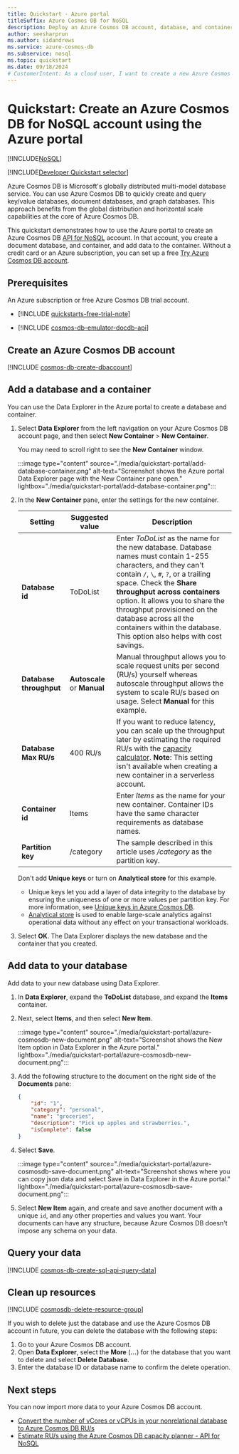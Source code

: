 ```yaml
---
title: Quickstart - Azure portal
titleSuffix: Azure Cosmos DB for NoSQL
description: Deploy an Azure Cosmos DB account, database, and container using the Azure portal and Data Explorer.
author: seesharprun
ms.author: sidandrews
ms.service: azure-cosmos-db
ms.subservice: nosql
ms.topic: quickstart
ms.date: 09/18/2024
# CustomerIntent: As a cloud user, I want to create a new Azure Cosmos DB account, so I can manage resources and data.
---
```


# Quickstart: Create an Azure Cosmos DB for NoSQL account using the Azure portal

[!INCLUDE[NoSQL](../includes/appliesto-nosql.md)]

[!INCLUDE[Developer Quickstart selector](includes/quickstart/dev-selector.md)]

Azure Cosmos DB is Microsoft's globally distributed multi-model database service. You can use Azure Cosmos DB to quickly create and query key/value databases, document databases, and graph databases. This approach benefits from the global distribution and horizontal scale capabilities at the core of Azure Cosmos DB.

This quickstart demonstrates how to use the Azure portal to create an Azure Cosmos DB [API for NoSQL](../introduction.md) account. In that account, you create a document database, and container, and add data to the container. Without a credit card or an Azure subscription, you can set up a free [Try Azure Cosmos DB account](https://aka.ms/trycosmosdb).

## Prerequisites

An Azure subscription or free Azure Cosmos DB trial account.

- [!INCLUDE [quickstarts-free-trial-note](~/reusable-content/ce-skilling/azure/includes/quickstarts-free-trial-note.md)]

- [!INCLUDE [cosmos-db-emulator-docdb-api](../includes/cosmos-db-emulator-docdb-api.md)]  

## <a id="create-account"></a>Create an Azure Cosmos DB account

[!INCLUDE [cosmos-db-create-dbaccount](~/reusable-content/ce-skilling/azure/includes/cosmos-db/includes/cosmos-db-create-dbaccount.md)]

## <a id="create-container-database"></a>Add a database and a container

You can use the Data Explorer in the Azure portal to create a database and container.

1. Select **Data Explorer** from the left navigation on your Azure Cosmos DB account page, and then select **New Container** > **New Container**.

    You may need to scroll right to see the **New Container** window.

    :::image type="content" source="./media/quickstart-portal/add-database-container.png" alt-text="Screenshot shows the Azure portal Data Explorer page with the New Container pane open." lightbox="./media/quickstart-portal/add-database-container.png":::

1. In the **New Container** pane, enter the settings for the new container.

    |Setting|Suggested value|Description|
    |---|---|---|
    |**Database id**|ToDoList|Enter *ToDoList* as the name for the new database. Database names must contain 1-255 characters, and they can't contain `/`, `\`, `#`, `?`, or a trailing space. Check the **Share throughput across containers** option. It allows you to share the throughput provisioned on the database across all the containers within the database. This option also helps with cost savings. |
    | **Database throughput**|**Autoscale** or **Manual**|Manual throughput allows you to scale request units per second (RU/s) yourself whereas  autoscale throughput allows the system to scale RU/s based on usage. Select **Manual** for this example.|
    |**Database Max RU/s**| 400 RU/s|If you want to reduce latency, you can scale up the throughput later by estimating the required RU/s with the [capacity calculator](estimate-ru-with-capacity-planner.md). **Note**: This setting isn't available when creating a new container in a serverless account. |
    |**Container id**|Items|Enter *Items* as the name for your new container. Container IDs have the same character requirements as database names.|
    |**Partition key**| /category| The sample described in this article uses */category* as the partition key.|

    Don't add **Unique keys** or turn on **Analytical store** for this example.

    - Unique keys let you add a layer of data integrity to the database by ensuring the uniqueness of one or more values per partition key. For more information, see [Unique keys in Azure Cosmos DB](../unique-keys.md).
    - [Analytical store](../analytical-store-introduction.md) is used to enable large-scale analytics against operational data without any effect on your transactional workloads.

1. Select **OK**. The Data Explorer displays the new database and the container that you created.

## Add data to your database

Add data to your new database using Data Explorer.

1. In **Data Explorer**, expand the **ToDoList** database, and expand the **Items** container.

1. Next, select **Items**, and then select **New Item**.

   :::image type="content" source="./media/quickstart-portal/azure-cosmosdb-new-document.png" alt-text="Screenshot shows the New Item option in Data Explorer in the Azure portal." lightbox="./media/quickstart-portal/azure-cosmosdb-new-document.png":::

1. Add the following structure to the document on the right side of the **Documents** pane:

   ```json
   {
       "id": "1",
       "category": "personal",
       "name": "groceries",
       "description": "Pick up apples and strawberries.",
       "isComplete": false
   }
   ```

1. Select **Save**.

   :::image type="content" source="./media/quickstart-portal/azure-cosmosdb-save-document.png" alt-text="Screenshot shows where you can copy json data and select Save in Data Explorer in the Azure portal." lightbox="./media/quickstart-portal/azure-cosmosdb-save-document.png":::

1. Select **New Item** again, and create and save another document with a unique `id`, and any other properties and values you want. Your documents can have any structure, because Azure Cosmos DB doesn't impose any schema on your data.

## Query your data

[!INCLUDE [cosmos-db-create-sql-api-query-data](../includes/cosmos-db-create-sql-api-query-data.md)]

## Clean up resources

[!INCLUDE [cosmosdb-delete-resource-group](../includes/cosmos-db-delete-resource-group.md)]

If you wish to delete just the database and use the Azure Cosmos DB account in future, you can delete the database with the following steps:

1. Go to your Azure Cosmos DB account.
1. Open **Data Explorer**, select the **More** (**...**) for the database that you want to delete and select **Delete Database**.
1. Enter the database ID or database name to confirm the delete operation.

## Next steps

You can now import more data to your Azure Cosmos DB account.

- [Convert the number of vCores or vCPUs in your nonrelational database to Azure Cosmos DB RU/s](../convert-vcore-to-request-unit.md)
- [Estimate RU/s using the Azure Cosmos DB capacity planner - API for NoSQL](estimate-ru-with-capacity-planner.md)
